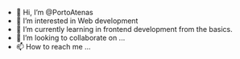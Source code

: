 - 👋 Hi, I’m @PortoAtenas
- 👀 I’m interested in Web development
- 🌱 I’m currently learning in frontend development from the basics.
- 💞️ I’m looking to collaborate on ...
- 📫 How to reach me ...

<!---tr
PortoAtenas/PortoAtenas is a ✨ special ✨ repository because its `README.md` (this file) appears on your GitHub profile.
You can click the Preview link to take a look at your changes.
--->

